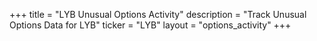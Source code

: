 +++
title = "LYB Unusual Options Activity"
description = "Track Unusual Options Data for LYB"
ticker = "LYB"
layout = "options_activity"
+++

